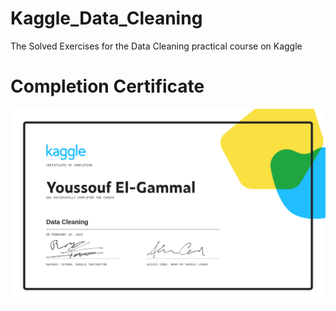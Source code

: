 # Kaggle_Data_Cleaning
The Solved Exercises for the Data Cleaning practical course on Kaggle

# Completion Certificate
![Temp](https://github.com/OoFa99/Kaggle_Data_Cleaning/blob/c755e961a703eb8177c03ef6cc91543eb5f719bd/Youssouf%20El-Gammal%20-%20Data%20Cleaning.png)
